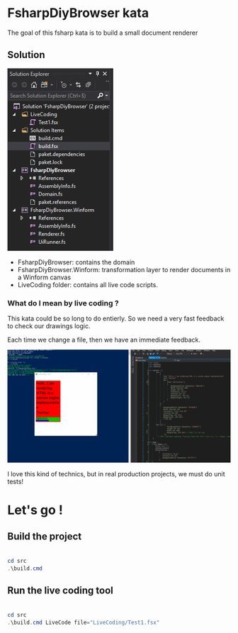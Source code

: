 # FsharpDiyBrowser kata

The goal of this fsharp kata is to build a small document renderer

## Solution

![solution](/docs/images/solution2.png)

- FsharpDiyBrowser: contains the domain
- FsharpDiyBrowser.Winform: transformation layer to render documents in a Winform canvas
- LiveCoding folder: contains all live code scripts.

### What do I mean by live coding ?

This kata could be so long to do entierly.
So we need a very fast feedback to check our drawings logic.

Each time we change a file, then we have an immediate feedback.

![Livecode2](/docs/images/Livecode2.gif)


I love this kind of technics, but in real production projects, we must do unit tests!

# Let's go !

## Build the project

``` powershell

cd src
.\build.cmd

```

## Run the live coding tool

``` powershell

cd src
.\build.cmd LiveCode file="LiveCoding/Test1.fsx"

```

